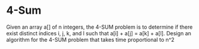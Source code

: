 # 4-Sum

Given an array a[] of n integers, the 4-SUM problem is to determine if there exist distinct indices i, j, k, and l such that a[i] + a[j] = a[k] + a[l]. Design an algorithm for the 4-SUM problem that takes time proportional to n^2

